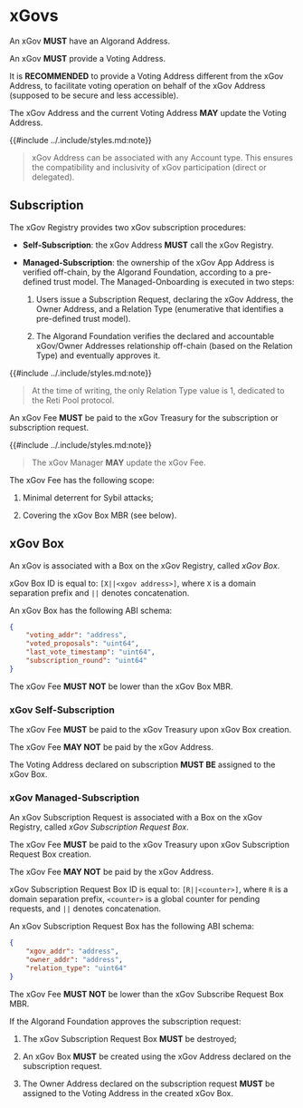 # xGovs

An xGov **MUST** have an Algorand Address.

An xGov **MUST** provide a Voting Address.

It is **RECOMMENDED** to provide a Voting Address different from the xGov Address,
to facilitate voting operation on behalf of the xGov Address (supposed to be secure
and less accessible).

The xGov Address and the current Voting Address **MAY** update the Voting Address.

{{#include ../.include/styles.md:note}}
> xGov Address can be associated with any Account type. This ensures the compatibility
> and inclusivity of xGov participation (direct or delegated).

## Subscription

The xGov Registry provides two xGov subscription procedures:

- **Self-Subscription**: the xGov Address **MUST** call the xGov Registry.

- **Managed-Subscription**: the ownership of the xGov App Address is verified off-chain,
by the Algorand Foundation, according to a pre-defined trust model. The Managed-Onboarding
is executed in two steps:

  1. Users issue a Subscription Request, declaring the xGov Address, the Owner Address,
  and a Relation Type (enumerative that identifies a pre-defined trust model).

  1. The Algorand Foundation verifies the declared and accountable xGov/Owner Addresses
  relationship off-chain (based on the Relation Type) and eventually approves it.

{{#include ../.include/styles.md:note}}
> At the time of writing, the only Relation Type value is 1, dedicated to the Reti
> Pool protocol.

An xGov Fee **MUST** be paid to the xGov Treasury for the subscription or subscription
request.

{{#include ../.include/styles.md:note}}
> The xGov Manager **MAY** update the xGov Fee.

The xGov Fee has the following scope:

1. Minimal deterrent for Sybil attacks;

1. Covering the xGov Box MBR (see below).

## xGov Box

An xGov is associated with a Box on the xGov Registry, called _xGov Box_.

xGov Box ID is equal to: `[X||<xgov address>]`, where `X` is a domain separation
prefix and `||` denotes concatenation.

An xGov Box has the following ABI schema:

```json
{
    "voting_addr": "address",
    "voted_proposals": "uint64",
    "last_vote_timestamp": "uint64",
    "subscription_round": "uint64"
}
```

The xGov Fee **MUST NOT** be lower than the xGov Box MBR.

### xGov Self-Subscription

The xGov Fee **MUST** be paid to the xGov Treasury upon xGov Box creation.

The xGov Fee **MAY NOT** be paid by the xGov Address.

The Voting Address declared on subscription **MUST BE** assigned to the xGov Box.

### xGov Managed-Subscription

An xGov Subscription Request is associated with a Box on the xGov Registry, called
_xGov Subscription Request Box_.

The xGov Fee **MUST** be paid to the xGov Treasury upon xGov Subscription Request
Box creation.

The xGov Fee **MAY NOT** be paid by the xGov Address.

xGov Subscription Request Box ID is equal to: `[R||<counter>]`, where `R` is a domain
separation prefix, `<counter>` is a global counter for pending requests, and `||`
denotes concatenation.

An xGov Subscription Request Box has the following ABI schema:

```json
{
    "xgov_addr": "address",
    "owner_addr": "address",
    "relation_type": "uint64"
}
```

The xGov Fee **MUST NOT** be lower than the xGov Subscribe Request Box MBR.

If the Algorand Foundation approves the subscription request:

1. The xGov Subscription Request Box **MUST** be destroyed;

2. An xGov Box **MUST** be created using the xGov Address declared on the subscription
request.

3. The Owner Address declared on the subscription request **MUST** be assigned to
the Voting Address in the created xGov Box.
